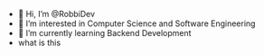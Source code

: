 - 👋 Hi, I’m @RobbiDev
- 👀 I’m interested in Computer Science and Software Engineering
- 🌱 I’m currently learning Backend Development
- what is this
<!---
RobbiDev/RobbiDev is a ✨ special ✨ repository because its `README.md` (this file) appears on your GitHub profile.
You can click the Preview link to take a look at your changes.
--->
